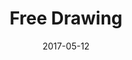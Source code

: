 ---
title: Free Drawing
date: '2017-05-12'
thumb_image: images/mar-2yo/free-drawing.jpg
thumb_image_alt: Free Drawing
image: images/mar-2yo/free-drawing.jpg
image_alt: Free Drawing
template: project
---	